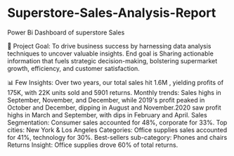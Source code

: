 # Superstore-Sales-Analysis-Report
Power Bi Dashboard of superstore Sales

🎯 Project Goal:
To drive business success by harnessing data analysis techniques to uncover valuable insights. End goal is Sharing actionable information that fuels strategic decision-making, bolstering supermarket growth, efficiency, and customer satisfaction.

📊 Few Insights:
Over two years, our total sales hit 1.6M , yielding profits of 175K, with 22K units sold and 5901 returns.
Monthly trends: Sales highs in September, November, and December, while 2019's profit peaked in October and December, dipping in August and November.2020 saw profit highs in March and September, with dips in February and April.
Sales Segmentation: Consumer sales accounted for 48%, corporate for 33%.
Top cities: New York & Los Angeles
Categories: Office supplies sales accounted for 41%, technology for 30%.
Best-sellers sub-category: Phones and chairs
Returns Insight: Office supplies drove 60% of total returns.
